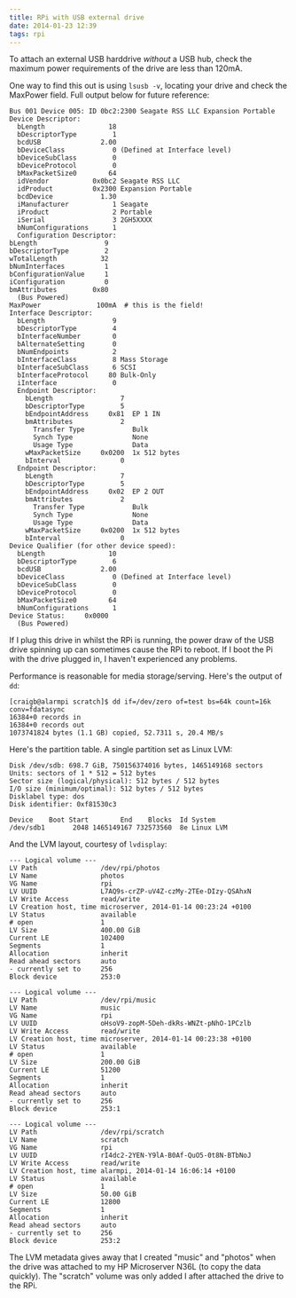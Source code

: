 ```yaml
---
title: RPi with USB external drive
date: 2014-01-23 12:39
tags: rpi
---
```


To attach an external USB harddrive *without* a USB hub, check the maximum power requirements of the drive are less than 120mA.

One way to find this out is using `lsusb -v`, locating your drive and check the MaxPower field.  Full output below for future reference:

    Bus 001 Device 005: ID 0bc2:2300 Seagate RSS LLC Expansion Portable
    Device Descriptor:
      bLength                18
      bDescriptorType         1
      bcdUSB               2.00
      bDeviceClass            0 (Defined at Interface level)
      bDeviceSubClass         0 
      bDeviceProtocol         0 
      bMaxPacketSize0        64
      idVendor           0x0bc2 Seagate RSS LLC
      idProduct          0x2300 Expansion Portable
      bcdDevice            1.30
      iManufacturer           1 Seagate 
      iProduct                2 Portable        
      iSerial                 3 2GH5XXXX    
      bNumConfigurations      1
      Configuration Descriptor:
	bLength                 9
	bDescriptorType         2
	wTotalLength           32
	bNumInterfaces          1
	bConfigurationValue     1
	iConfiguration          0 
	bmAttributes         0x80
	  (Bus Powered)
	MaxPower              100mA  # this is the field!
	Interface Descriptor:
	  bLength                 9
	  bDescriptorType         4
	  bInterfaceNumber        0
	  bAlternateSetting       0
	  bNumEndpoints           2
	  bInterfaceClass         8 Mass Storage
	  bInterfaceSubClass      6 SCSI
	  bInterfaceProtocol     80 Bulk-Only
	  iInterface              0 
	  Endpoint Descriptor:
	    bLength                 7
	    bDescriptorType         5
	    bEndpointAddress     0x81  EP 1 IN
	    bmAttributes            2
	      Transfer Type            Bulk
	      Synch Type               None
	      Usage Type               Data
	    wMaxPacketSize     0x0200  1x 512 bytes
	    bInterval               0
	  Endpoint Descriptor:
	    bLength                 7
	    bDescriptorType         5
	    bEndpointAddress     0x02  EP 2 OUT
	    bmAttributes            2
	      Transfer Type            Bulk
	      Synch Type               None
	      Usage Type               Data
	    wMaxPacketSize     0x0200  1x 512 bytes
	    bInterval               0
    Device Qualifier (for other device speed):
      bLength                10
      bDescriptorType         6
      bcdUSB               2.00
      bDeviceClass            0 (Defined at Interface level)
      bDeviceSubClass         0 
      bDeviceProtocol         0 
      bMaxPacketSize0        64
      bNumConfigurations      1
    Device Status:     0x0000
      (Bus Powered)

If I plug this drive in whilst the RPi is running, the power draw of the USB drive spinning up can sometimes cause the RPi to reboot. If I boot the Pi with the drive plugged in, I haven't experienced any problems.

Performance is reasonable for media storage/serving.  Here's the output of `dd`:
 
    [craigb@alarmpi scratch]$ dd if=/dev/zero of=test bs=64k count=16k conv=fdatasync
    16384+0 records in
    16384+0 records out
    1073741824 bytes (1.1 GB) copied, 52.7311 s, 20.4 MB/s

Here's the partition table.  A single partition set as Linux LVM:

    Disk /dev/sdb: 698.7 GiB, 750156374016 bytes, 1465149168 sectors
    Units: sectors of 1 * 512 = 512 bytes
    Sector size (logical/physical): 512 bytes / 512 bytes
    I/O size (minimum/optimal): 512 bytes / 512 bytes
    Disklabel type: dos
    Disk identifier: 0xf81530c3

    Device    Boot Start        End    Blocks  Id System
    /dev/sdb1       2048 1465149167 732573560  8e Linux LVM

And the LVM layout, courtesy of `lvdisplay`:

    --- Logical volume ---
    LV Path                /dev/rpi/photos
    LV Name                photos
    VG Name                rpi
    LV UUID                L7AQ9s-crZP-uV4Z-czMy-2TEe-DIzy-QSAhxN
    LV Write Access        read/write
    LV Creation host, time microserver, 2014-01-14 00:23:24 +0100
    LV Status              available
    # open                 1
    LV Size                400.00 GiB
    Current LE             102400
    Segments               1
    Allocation             inherit
    Read ahead sectors     auto
    - currently set to     256
    Block device           253:0

    --- Logical volume ---
    LV Path                /dev/rpi/music
    LV Name                music
    VG Name                rpi
    LV UUID                oHsoV9-zopM-5Deh-dkRs-WNZt-pNhO-1PCzlb
    LV Write Access        read/write
    LV Creation host, time microserver, 2014-01-14 00:23:38 +0100
    LV Status              available
    # open                 1
    LV Size                200.00 GiB
    Current LE             51200
    Segments               1
    Allocation             inherit
    Read ahead sectors     auto
    - currently set to     256
    Block device           253:1

    --- Logical volume ---
    LV Path                /dev/rpi/scratch
    LV Name                scratch
    VG Name                rpi
    LV UUID                rI4dc2-2YEN-Y9lA-B0Af-QuO5-0t8N-BTbNoJ
    LV Write Access        read/write
    LV Creation host, time alarmpi, 2014-01-14 16:06:14 +0100
    LV Status              available
    # open                 1
    LV Size                50.00 GiB
    Current LE             12800
    Segments               1
    Allocation             inherit
    Read ahead sectors     auto
    - currently set to     256
    Block device           253:2
   
The LVM metadata gives away that I created "music" and "photos" when the drive was attached to my HP Microserver N36L (to copy the data quickly).  The "scratch" volume was only added I after attached the drive to the RPi.
